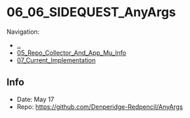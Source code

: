# 06_06_SIDEQUEST_AnyArgs

Navigation:
- [..](../)
- [05_Repo_Collector_And_App_Mu_Info](05_Repo_Collector_And_App_Mu_Info.md)
- [07_Current_Implementation](07_Current_Implementation.md)

## Info
- Date: May 17
- Repo: https://github.com/Denperidge-Redpencil/AnyArgs
